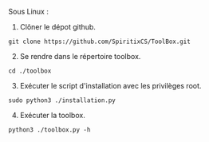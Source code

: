 Sous Linux :

1. Clôner le dépot github.
```
git clone https://github.com/SpiritixCS/ToolBox.git
```
2. Se rendre dans le répertoire toolbox.
```
cd ./toolbox
```
3. Exécuter le script d'installation avec les privilèges root.
```
sudo python3 ./installation.py
```
4. Exécuter la toolbox.
```
python3 ./toolbox.py -h
```
